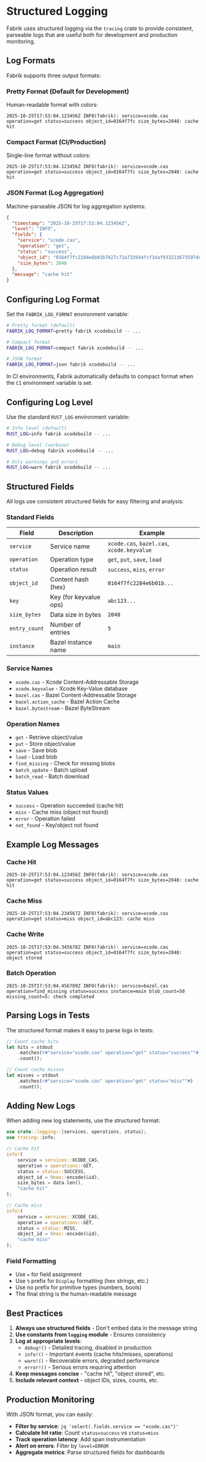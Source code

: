 # Structured Logging

Fabrik uses structured logging via the `tracing` crate to provide consistent, parseable logs that are useful both for development and production monitoring.

## Log Formats

Fabrik supports three output formats:

### Pretty Format (Default for Development)

Human-readable format with colors:

```
2025-10-25T17:53:04.123456Z INFO(fabrik): service=xcode.cas operation=get status=success object_id=0164f7fc size_bytes=2048: cache hit
```

### Compact Format (CI/Production)

Single-line format without colors:

```
2025-10-25T17:53:04.123456Z INFO(fabrik): service=xcode.cas operation=get status=success object_id=0164f7fc size_bytes=2048: cache hit
```

### JSON Format (Log Aggregation)

Machine-parseable JSON for log aggregation systems:

```json
{
  "timestamp": "2025-10-25T17:53:04.123456Z",
  "level": "INFO",
  "fields": {
    "service": "xcode.cas",
    "operation": "get",
    "status": "success",
    "object_id": "0164f7fc2284e6b01b7627c72a733944fcf1daf933223673597dda442f3ab742",
    "size_bytes": 2048
  },
  "message": "cache hit"
}
```

## Configuring Log Format

Set the `FABRIK_LOG_FORMAT` environment variable:

```bash
# Pretty format (default)
FABRIK_LOG_FORMAT=pretty fabrik xcodebuild -- ...

# Compact format
FABRIK_LOG_FORMAT=compact fabrik xcodebuild -- ...

# JSON format
FABRIK_LOG_FORMAT=json fabrik xcodebuild -- ...
```

In CI environments, Fabrik automatically defaults to compact format when the `CI` environment variable is set.

## Configuring Log Level

Use the standard `RUST_LOG` environment variable:

```bash
# Info level (default)
RUST_LOG=info fabrik xcodebuild -- ...

# Debug level (verbose)
RUST_LOG=debug fabrik xcodebuild -- ...

# Only warnings and errors
RUST_LOG=warn fabrik xcodebuild -- ...
```

## Structured Fields

All logs use consistent structured fields for easy filtering and analysis:

### Standard Fields

| Field | Description | Example |
|-------|-------------|---------|
| `service` | Service name | `xcode.cas`, `bazel.cas`, `xcode.keyvalue` |
| `operation` | Operation type | `get`, `put`, `save`, `load` |
| `status` | Operation result | `success`, `miss`, `error` |
| `object_id` | Content hash (hex) | `0164f7fc2284e6b01b...` |
| `key` | Key (for keyvalue ops) | `abc123...` |
| `size_bytes` | Data size in bytes | `2048` |
| `entry_count` | Number of entries | `5` |
| `instance` | Bazel instance name | `main` |

### Service Names

- `xcode.cas` - Xcode Content-Addressable Storage
- `xcode.keyvalue` - Xcode Key-Value database
- `bazel.cas` - Bazel Content-Addressable Storage
- `bazel.action_cache` - Bazel Action Cache
- `bazel.bytestream` - Bazel ByteStream

### Operation Names

- `get` - Retrieve object/value
- `put` - Store object/value
- `save` - Save blob
- `load` - Load blob
- `find_missing` - Check for missing blobs
- `batch_update` - Batch upload
- `batch_read` - Batch download

### Status Values

- `success` - Operation succeeded (cache hit)
- `miss` - Cache miss (object not found)
- `error` - Operation failed
- `not_found` - Key/object not found

## Example Log Messages

### Cache Hit

```
2025-10-25T17:53:04.123456Z INFO(fabrik): service=xcode.cas operation=get status=success object_id=0164f7fc size_bytes=2048: cache hit
```

### Cache Miss

```
2025-10-25T17:53:04.234567Z INFO(fabrik): service=xcode.cas operation=get status=miss object_id=abc123: cache miss
```

### Cache Write

```
2025-10-25T17:53:04.345678Z INFO(fabrik): service=xcode.cas operation=put status=success object_id=0164f7fc size_bytes=2048: object stored
```

### Batch Operation

```
2025-10-25T17:53:04.456789Z INFO(fabrik): service=bazel.cas operation=find_missing status=success instance=main blob_count=50 missing_count=5: check completed
```

## Parsing Logs in Tests

The structured format makes it easy to parse logs in tests:

```rust
// Count cache hits
let hits = stdout
    .matches(r#"service="xcode.cas" operation="get" status="success""#)
    .count();

// Count cache misses
let misses = stdout
    .matches(r#"service="xcode.cas" operation="get" status="miss""#)
    .count();
```

## Adding New Logs

When adding new log statements, use the structured format:

```rust
use crate::logging::{services, operations, status};
use tracing::info;

// Cache hit
info!(
    service = services::XCODE_CAS,
    operation = operations::GET,
    status = status::SUCCESS,
    object_id = %hex::encode(&id),
    size_bytes = data.len(),
    "cache hit"
);

// Cache miss
info!(
    service = services::XCODE_CAS,
    operation = operations::GET,
    status = status::MISS,
    object_id = %hex::encode(&id),
    "cache miss"
);
```

### Field Formatting

- Use `=` for field assignment
- Use `%` prefix for `Display` formatting (hex strings, etc.)
- Use no prefix for primitive types (numbers, bools)
- The final string is the human-readable message

## Best Practices

1. **Always use structured fields** - Don't embed data in the message string
2. **Use constants from `logging` module** - Ensures consistency
3. **Log at appropriate levels**:
   - `debug!()` - Detailed tracing, disabled in production
   - `info!()` - Important events (cache hits/misses, operations)
   - `warn!()` - Recoverable errors, degraded performance
   - `error!()` - Serious errors requiring attention
4. **Keep messages concise** - "cache hit", "object stored", etc.
5. **Include relevant context** - object IDs, sizes, counts, etc.

## Production Monitoring

With JSON format, you can easily:

- **Filter by service**: `jq 'select(.fields.service == "xcode.cas")'`
- **Calculate hit ratio**: Count `status=success` vs `status=miss`
- **Track operation latency**: Add span instrumentation
- **Alert on errors**: Filter by `level=ERROR`
- **Aggregate metrics**: Parse structured fields for dashboards
